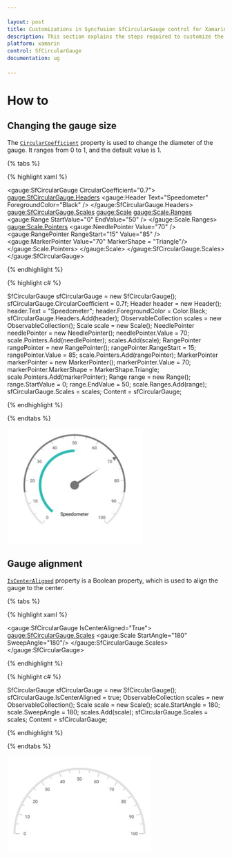 ```yaml
---

layout: post
title: Customizations in Syncfusion SfCircularGauge control for Xamarin.Forms
description: This section explains the steps required to customize the Syncfusion Circular Gauge control for Xamarin.Forms
platform: xamarin
control: SfCircularGauge
documentation: ug

---
```


# How to

## Changing the gauge size

The [`CircularCoefficient`](https://help.syncfusion.com/cr/cref_files/xamarin/Syncfusion.SfGauge.XForms~Syncfusion.SfGauge.XForms.SfCircularGauge~CircularCoefficient.html) property is used to change the diameter of the gauge.
It ranges from 0 to 1, and the default value is 1.

{% tabs %}

{% highlight xaml %}

<gauge:SfCircularGauge CircularCoefficient="0.7">
    <gauge:SfCircularGauge.Headers>
            <gauge:Header Text="Speedometer" ForegroundColor="Black" />
    </gauge:SfCircularGauge.Headers>
    <gauge:SfCircularGauge.Scales>
        <gauge:Scale>
            <gauge:Scale.Ranges>
                <gauge:Range StartValue="0" EndValue="50" />
            </gauge:Scale.Ranges>
            <gauge:Scale.Pointers>
                <gauge:NeedlePointer  Value="70" />
                <gauge:RangePointer RangeStart="15" Value="85" />
                <gauge:MarkerPointer Value="70" MarkerShape = "Triangle"/>
            </gauge:Scale.Pointers>
        </gauge:Scale>
    </gauge:SfCircularGauge.Scales>
</gauge:SfCircularGauge>

{% endhighlight %}

{% highlight c# %}

SfCircularGauge sfCircularGauge = new SfCircularGauge();
sfCircularGauge.CircularCoefficient = 0.7f;
Header header = new Header();
header.Text = "Speedometer";
header.ForegroundColor = Color.Black;
sfCircularGauge.Headers.Add(header);
ObservableCollection<Scale> scales = new ObservableCollection<Scale>();
Scale scale = new Scale();
NeedlePointer needlePointer = new NeedlePointer();
needlePointer.Value = 70;
scale.Pointers.Add(needlePointer);
scales.Add(scale);
RangePointer rangePointer = new RangePointer();
rangePointer.RangeStart = 15;
rangePointer.Value = 85;
scale.Pointers.Add(rangePointer);
MarkerPointer markerPointer = new MarkerPointer();
markerPointer.Value = 70;
markerPointer.MarkerShape = MarkerShape.Triangle;
scale.Pointers.Add(markerPointer);
Range range = new Range();
range.StartValue = 0;
range.EndValue = 50;
scale.Ranges.Add(range);
sfCircularGauge.Scales = scales;
Content = sfCircularGauge;

{% endhighlight %}

{% endtabs %}

![Xamarin Circular Coefficient Image](how-to_images/circular-coefficient.png)

## Gauge alignment

[`IsCenterAligned`](https://help.syncfusion.com/cr/cref_files/xamarin/Syncfusion.SfGauge.XForms~Syncfusion.SfGauge.XForms.SfCircularGauge~IsCenterAligned.html) property is a Boolean property, which is used to align the gauge to the center.

{% tabs %}

{% highlight xaml %}

<gauge:SfCircularGauge IsCenterAligned="True">
    <gauge:SfCircularGauge.Scales>
         <gauge:Scale StartAngle="180" SweepAngle="180"/>
    </gauge:SfCircularGauge.Scales>
</gauge:SfCircularGauge>

{% endhighlight %}

{% highlight c# %}

SfCircularGauge sfCircularGauge = new SfCircularGauge();
sfCircularGauge.IsCenterAligned = true;
ObservableCollection<Scale> scales = new ObservableCollection<Scale>();
Scale scale = new Scale();
scale.StartAngle = 180;
scale.SweepAngle = 180;
scales.Add(scale);
sfCircularGauge.Scales = scales;
Content = sfCircularGauge;

{% endhighlight %}

{% endtabs %}

![Xamarin Circular IsCenterAligned Image](how-to_images/iscenteraligned.png)

